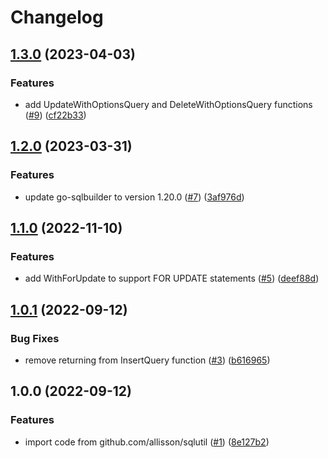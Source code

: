 # Changelog

## [1.3.0](https://github.com/allisson/sqlquery/compare/v1.2.0...v1.3.0) (2023-04-03)


### Features

* add UpdateWithOptionsQuery and DeleteWithOptionsQuery functions ([#9](https://github.com/allisson/sqlquery/issues/9)) ([cf22b33](https://github.com/allisson/sqlquery/commit/cf22b33da00afafd39d43348c295e8e1d73095ca))

## [1.2.0](https://github.com/allisson/sqlquery/compare/v1.1.0...v1.2.0) (2023-03-31)


### Features

* update go-sqlbuilder to version 1.20.0 ([#7](https://github.com/allisson/sqlquery/issues/7)) ([3af976d](https://github.com/allisson/sqlquery/commit/3af976de3db9f70ac99458f6b0b7f7f2a8049a77))

## [1.1.0](https://github.com/allisson/sqlquery/compare/v1.0.1...v1.1.0) (2022-11-10)


### Features

* add WithForUpdate to support FOR UPDATE statements ([#5](https://github.com/allisson/sqlquery/issues/5)) ([deef88d](https://github.com/allisson/sqlquery/commit/deef88d95148c7e80d24189cfa056b39ec46b71e))

## [1.0.1](https://github.com/allisson/sqlquery/compare/v1.0.0...v1.0.1) (2022-09-12)


### Bug Fixes

* remove returning from InsertQuery function ([#3](https://github.com/allisson/sqlquery/issues/3)) ([b616965](https://github.com/allisson/sqlquery/commit/b61696572ef6a7b3a15ab0c04f5336ca4a2637c1))

## 1.0.0 (2022-09-12)


### Features

* import code from github.com/allisson/sqlutil ([#1](https://github.com/allisson/sqlquery/issues/1)) ([8e127b2](https://github.com/allisson/sqlquery/commit/8e127b214c58eb36809b9b24088e0fc380ce3d05))
